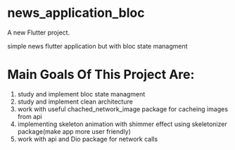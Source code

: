 # news_application_bloc

A new Flutter project.

simple news flutter application but with bloc state managment 
 # Main Goals Of This Project Are: 
 1. study and implement bloc state managment
 2. study and implement clean architecture
 3. work with useful chached_network_image package for cacheing images from api
 4. implementing skeleton animation with shimmer effect using skeletonizer package(make app more user friendly)
 5. work with api and Dio package for network calls




